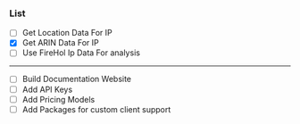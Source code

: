 ### List
- [ ] Get Location Data For IP
- [x] Get ARIN  Data For IP
- [ ] Use FireHol Ip Data For analysis
---------------------------------------------
- [ ] Build Documentation Website
- [ ] Add API Keys
- [ ] Add Pricing Models
- [ ] Add Packages for custom client support
